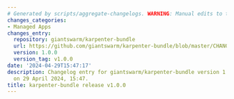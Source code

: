 ```yaml
---
# Generated by scripts/aggregate-changelogs. WARNING: Manual edits to this files will be overwritten.
changes_categories:
- Managed Apps
changes_entry:
  repository: giantswarm/karpenter-bundle
  url: https://github.com/giantswarm/karpenter-bundle/blob/master/CHANGELOG.md#100---2024-04-29
  version: 1.0.0
  version_tag: v1.0.0
date: '2024-04-29T15:47:17'
description: Changelog entry for giantswarm/karpenter-bundle version 1.0.0, published
  on 29 April 2024, 15:47.
title: karpenter-bundle release v1.0.0
---
```



